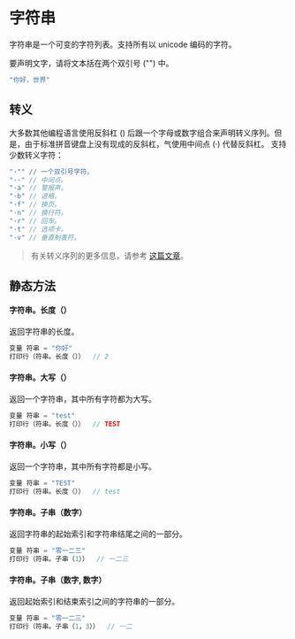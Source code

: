 # 字符串
字符串是一个可变的字符列表。支持所有以 unicode 编码的字符。

要声明文字，请将文本括在两个双引号 ("") 中。
```c
"你好，世界"
```

## 转义
大多数其他编程语言使用反斜杠 (\) 后跟一个字母或数字组合来声明转义序列。但是，由于标准拼音键盘上没有现成的反斜杠，气使用中间点 (·) 代替反斜杠。
支持少数转义字符：
```c
"·"" // 一个双引号字符。
"··" // 中间点。
"·a" // 警报声。
"·b" // 退格。
"·f" // 换页。
"·n" // 换行符。
"·r" // 回车。
"·t" // 选项卡。
"·v" // 垂直制表符。
```
> 有关转义序列的更多信息，请参考 [这篇文章]( https://en.wikipedia.org/wiki/Escape_sequences_in_C )。

## 静态方法

#### 字符串。**长度**（）
返回字符串的长度。
```c
变量 符串 = "你好"
打印行（符串。长度（））  // 2
```
#### 字符串。**大写**（）
返回一个字符串，其中所有字符都为大写。
```c
变量 符串 = "test"
打印行（符串。长度（））  // TEST
```
#### 字符串。**小写**（）
返回一个字符串，其中所有字符都是小写。
```c
变量 符串 = "TEST"
打印行（符串。长度（））  // test
```
#### 字符串。**子串**（数字）
返回字符串的起始索引和字符串结尾之间的一部分。
```c
变量 符串 = "零一二三"
打印行（符串。子串（1））  // 一二三
```
#### 字符串。**子串**（数字, 数字）
返回起始索引和结束索引之间的字符串的一部分。
```c
变量 符串 = "零一二三"
打印行（符串。子串（1，3））  // 一二
```